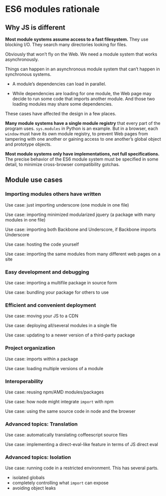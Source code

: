 # ES6 modules rationale

## Why JS is different

**Most module systems assume access to a fast filesystem.** They use
blocking I/O. They search many directories looking for files.

Obviously that won&rsquo;t fly on the Web. We need a module system that
works asynchronously.

Things can happen in an asynchronous module system that can&rsquo;t
happen in synchronous systems.

  * A module&rsquo;s dependencies can load in parallel.

  * While dependencies are loading for one module, the Web page may
    decide to run some code that imports another module.  And those two
    loading modules may share some dependencies.

These cases have affected the design in a few places.

**Many module systems have a single module registry** that every part of
the program uses.  `sys.modules` in Python is an example.  But in a
browser, each `window` must have its own module registry, to prevent Web
pages from tampering with one another or gaining access to one
another&rsquo;s global object and prototype objects.

**Most module systems only have implementations, not full
specifications.**  The precise behavior of the ES6 module system must be
specified in some detail, to minimize cross-browser compatibility
gotchas.


## Module use cases

### Importing modules others have written

Use case: just importing underscore (one module in one file)

Use case: importing minimized modularized jquery (a package with many modules in one file)

Use case: importing both Backbone and Underscore, if Backbone imports Underscore

Use case: hosting the code yourself

Use case: importing the same modules from many different web pages on a site


### Easy development and debugging

Use case: importing a multifile package in source form

Use case: bundling your package for others to use


### Efficient and convenient deployment

Use case: moving your JS to a CDN

Use case: deploying all/several modules in a single file

Use case: updating to a newer version of a third-party package


### Project organization

Use case: imports within a package

Use case: loading multiple versions of a module


### Interoperability

Use case: reusing npm/AMD modules/packages

Use case: how node might integrate `import` with npm

Use case: using the same source code in node and the browser


### Advanced topics: Translation

Use case: automatically translating coffeescript source files

Use case: implementing a direct-eval-like feature in terms of JS direct eval


### Advanced topics: Isolation

Use case: running code in a restricted environment. This has several parts.

- isolated globals
- completely controlling what `import` can expose
- avoiding object leaks
